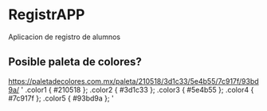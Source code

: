 # RegistrAPP
 Aplicacion de registro de alumnos

## Posible paleta de colores?
https://paletadecolores.com.mx/paleta/210518/3d1c33/5e4b55/7c917f/93bd9a/
 '
 .color1 { #210518 };
 .color2 { #3d1c33 };
 .color3 { #5e4b55 };
 .color4 { #7c917f };
 .color5 { #93bd9a };
'
